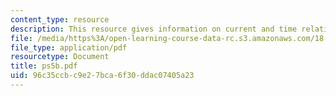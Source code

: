 ```yaml
---
content_type: resource
description: This resource gives information on current and time relationship.
file: /media/https%3A/open-learning-course-data-rc.s3.amazonaws.com/18-01-single-variable-calculus-fall-2005/96c35ccbc9e27bca6f30ddac07405a23_ps5b.pdf
file_type: application/pdf
resourcetype: Document
title: ps5b.pdf
uid: 96c35ccb-c9e2-7bca-6f30-ddac07405a23
---
```

